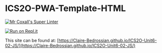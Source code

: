 # ICS2O-PWA-Template-HTML

[![Mr Coxall's Super Linter](https://github.com/Claire-Bedrossian/ICS2O-Unit6-02-JS/workflows/Mr%20Coxall's%20Super%20Linter/badge.svg)](https://github.com/Claire-Bedrossian/ICS2O-Unit6-02-JS/actions)

[![Run on Repl.it](https://repl.it/badge/github/Claire-Bedrossian/ICS2O-Unit6-02-JS)](https://repl.it/github/Claire-Bedrossian/ICS2O-Unit6-02-JS)

This site can be found at: [https://Claire-Bedrossian.github.io/ICS2O-Unit6-02-JS/](https://Claire-Bedrossian.github.io/ICS2O-Unit6-02-JS/)
